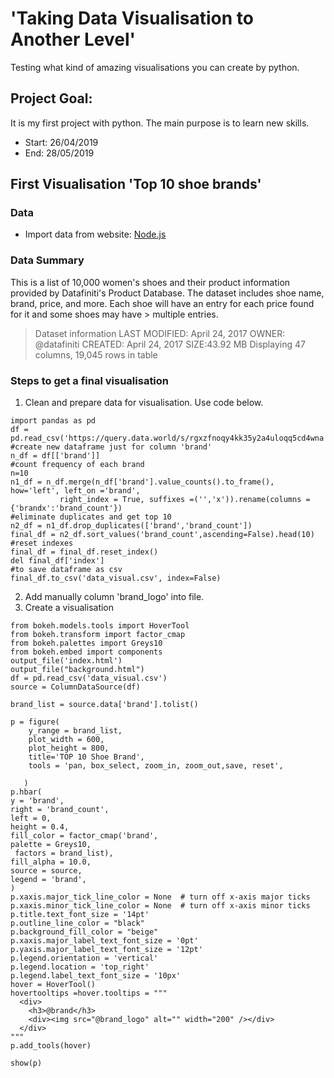 # 'Taking Data Visualisation to Another Level'

Testing what kind of amazing visualisations you can create by python.

## Project Goal: 

It is my first project with python. The main purpose is to learn new skills. 

- Start: 26/04/2019
- End: 28/05/2019

## First Visualisation 'Top 10 shoe brands'

### Data

- Import data from website: [Node.js](https://data.world/datafiniti/womens-shoe-prices)

### Data Summary

This is a list of 10,000 women's shoes and their product information provided by Datafiniti's Product Database.
The dataset includes shoe name, brand, price, and more. Each shoe will have an entry for each price found for it and some shoes may have > multiple entries.

> Dataset information
> LAST MODIFIED: April 24, 2017
> OWNER: @datafiniti
> CREATED: April 24, 2017
> SIZE:43.92 MB
> Displaying 47 columns, 19,045 rows in table

### Steps to get a final visualisation 

1. Clean and prepare data for visualisation. Use code below.

```#import file.csv as dataframe
import pandas as pd
df = pd.read_csv('https://query.data.world/s/rgxzfnoqy4kk35y2a4uloqq5cd4wna')
#create new dataframe just for column 'brand'
n_df = df[['brand']]
#count frequency of each brand
n=10
n1_df = n_df.merge(n_df['brand'].value_counts().to_frame(), how='left', left_on ='brand',
           right_index = True, suffixes =('','x')).rename(columns = {'brandx':'brand_count'})
#eliminate duplicates and get top 10
n2_df = n1_df.drop_duplicates(['brand','brand_count'])
final_df = n2_df.sort_values('brand_count',ascending=False).head(10)
#reset indexes
final_df = final_df.reset_index()
del final_df['index']
#to save dataframe as csv
final_df.to_csv('data_visual.csv', index=False)
```
2. Add manually column 'brand_logo' into file.
3. Create a visualisation
```from bokeh.plotting import figure, output_file, show, save, ColumnDataSource
from bokeh.models.tools import HoverTool
from bokeh.transform import factor_cmap
from bokeh.palettes import Greys10
from bokeh.embed import components
output_file('index.html')
output_file("background.html")
df = pd.read_csv('data_visual.csv')
source = ColumnDataSource(df)

brand_list = source.data['brand'].tolist()

p = figure(
    y_range = brand_list,
    plot_width = 600,
    plot_height = 800,
    title='TOP 10 Shoe Brand',
    tools = 'pan, box_select, zoom_in, zoom_out,save, reset',
    
   )
p.hbar(
y = 'brand',
right = 'brand_count',
left = 0,
height = 0.4,
fill_color = factor_cmap('brand',
palette = Greys10,
 factors = brand_list),                     
fill_alpha = 10.0,
source = source,
legend = 'brand', 
)
p.xaxis.major_tick_line_color = None  # turn off x-axis major ticks
p.xaxis.minor_tick_line_color = None  # turn off x-axis minor ticks
p.title.text_font_size = '14pt'
p.outline_line_color = "black"
p.background_fill_color = "beige"
p.xaxis.major_label_text_font_size = '0pt'
p.yaxis.major_label_text_font_size = '12pt'
p.legend.orientation = 'vertical'
p.legend.location = 'top_right'
p.legend.label_text_font_size = '10px'
hover = HoverTool()
hovertooltips =hover.tooltips = """
  <div>
    <h3>@brand</h3>
    <div><img src="@brand_logo" alt="" width="200" /></div>
  </div>
"""
p.add_tools(hover)

show(p)
```
